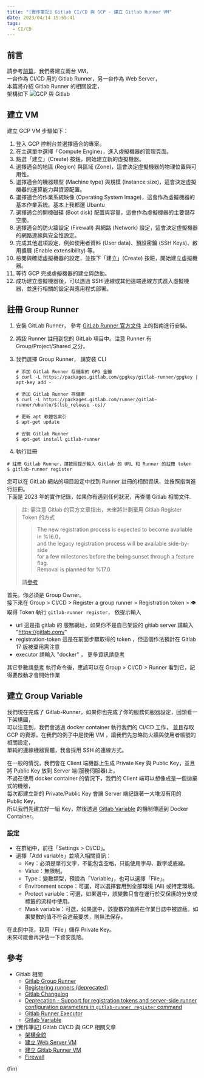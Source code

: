 ```yaml
---
title: "[實作筆記] Gitlab CI/CD 與 GCP - 建立 Gitlab Runner VM"
date: 2023/04/14 15:55:41
tags:
  - CI/CD
---
```


## 前言

請參考[前篇](https://blog.marsen.me/2023/04/13/2023/gitlab_ci_and_gcp_vm/)，我們將建立兩台 VM，  
一台作為 CI/CD 用的 Gitlab Runner，另一台作為 Web Server，  
本篇將介紹 Gitlab Runner 的相關設定，  
架構如下
![GCP 與 Gitlab](/images/2023/gitlab-gcp.jpg)

## 建立 VM

建立 GCP VM 步驟如下：

1. 登入 GCP 控制台並選擇適合的專案。
2. 在主選單中選擇「Compute Engine」，進入虛擬機器的管理頁面。
3. 點選「建立」(Create) 按鈕，開始建立新的虛擬機器。
4. 選擇適合的地區 (Region) 與區域 (Zone)，這會決定虛擬機器的物理位置與可用性。
5. 選擇適合的機器類型 (Machine type) 與規模 (Instance size)，這會決定虛擬機器的運算能力與資源配置。
6. 選擇適合的作業系統映像 (Operating System Image)，這會作為虛擬機器的基本作業系統。基本上我都選 Ubantu
7. 選擇適合的開機磁碟 (Boot disk) 配置與容量，這會作為虛擬機器的主要儲存空間。
8. 選擇適合的防火牆設定 (Firewall) 與網路 (Network) 設定，這會決定虛擬機器的網路連線與安全性設定。
9. 完成其他選項設定，例如使用者資料 (User data)、預設密鑰 (SSH Keys)、啟用擴展 (Enable extensibility) 等。
10. 檢閱與確認虛擬機器的設定，並按下「建立」(Create) 按鈕，開始建立虛擬機器。
11. 等待 GCP 完成虛擬機器的建立與啟動。
12. 成功建立虛擬機器後，可以透過 SSH 連線或其他遠端連線方式進入虛擬機器，並進行相關的設定與應用程式部署。

## 註冊 Group Runner

1. 安裝 GitLab Runner， 參考 [GitLab Runner 官方文件](https://docs.gitlab.com/runner/install/) 上的指南進行安裝。
2. 將該 Runner 註冊到您的 GitLab 項目中。注意 Runner 有 Group/Project/Shared 之分。
3. 我們選擇 Group Runner， 請安裝 CLI

   ```terminal
   # 添加 Gitlab Runner 存儲庫的 GPG 金鑰
   $ curl -L https://packages.gitlab.com/gpgkey/gitlab-runner/gpgkey | apt-key add -

   # 添加 Gitlab Runner 存儲庫
   $ curl -L https://packages.gitlab.com/runner/gitlab-runner/ubuntu/$(lsb_release -cs)/

   # 更新 apt 軟體包索引
   $ apt-get update

   # 安裝 Gitlab Runner
   $ apt-get install gitlab-runner
   ```

4. 執行註冊

```terminal
# 註冊 Gitlab Runner，請按照提示輸入 Gitlab 的 URL 和 Runner 的註冊 token
$ gitlab-runner register
```

您可以在 GitLab 網站的項目設定中找到 Runner 註冊的相關資訊，並按照指南進行註冊。  
下面是 2023 年的實作記錄，如果你有遇到任何狀況，再查閱 Gitlab 相關文件.

> 註: 需注意 Gitlab 的官方文章指出，未來將計劃棄用 Gitlab Register Token 的方式
>
> > The new registration process is expected to become available in %16.0，  
> > and the legacy registration process will be available side-by-side  
> > for a few milestones before the being sunset through a feature flag.  
> > Removal is planned for %17.0.
>
> 請[參考](https://gitlab.com/gitlab-org/gitlab/-/issues/380872)

首先，你必須是 Group Owner。  
接下來在 Group > CI/CD > Register a group runner > Registration token > 👁️ 取得 Token
執行 `gitlab-runner register`， 依提示輸入

- url 這是指 gitlab 的 服務網址，如果你不是自已架設的 gitlab server 請輸入 "https://gitlab.com/"
- registration-token 這是在前面步驟取得的 token ，但這個作法預計在 Gitlab 17 版被棄用需注意
- executor 請輸入 "docker" ， 更多資訊請[參考](https://docs.gitlab.com/runner/executors/)

其它參數請[參考](https://docs.gitlab.com/runner/register/)
執行命令後，應該可以在 Group > CI/CD > Runner 看到它，記得要啟動才會開始作業

## 建立 Group Variable

我們現在完成了 Gitlab-Runner，如果你也完成了你的服務伺服器設定，回頭看一下架構圖，  
可以注意到，我們會透過 docker container 執行我們的 CI/CD 工作，
並且存取 GCP 的資源，在我們的例子中是使用 VM ，讓我們先忽略防火牆與使用者帳號的相關設定，  
單純的連線機器實體，我會採用 SSH 的連線方式。

在一般的情況，我們會在 Client 端機器上生成 Private Key 與 Public Key，並且將 Public Key 放到 Server 端(服務伺服器)上，  
不過在使用 docker container 的情況下，我們的 Client 端可以想像成是一個拋棄式的機器，  
每次都建立新的 Private/Public Key 會讓 Server 端記錄著一大堆沒有用的 Public Key，  
所以我們先建立好一組 Key，然後透過 [Gitlab Variable](https://docs.gitlab.com/ee/ci/variables/#for-an-instance) 的機制傳遞到 Docker Container。

### 設定

- 在群組中，前往「Settings > CI/CD」。
- 選擇「Add variable」並填入相關資訊：
  - Key：必須是單行文字，不能包含空格，只能使用字母、數字或底線。
  - Value：無限制。
  - Type：變數類型，預設為「Variable」，也可以選擇「File」。
  - Environment scope：可選，可以選擇套用到全部環境 (All) 或特定環境。
  - Protect variable：可選，如果選中，該變數只會在運行於受保護的分支或標籤的流程中使用。
  - Mask variable：可選，如果選中，該變數的值將在作業日誌中被遮蔽。如果變數的值不符合遮蔽要求，則無法保存。

在此例中我，我用「File」儲存 Private Key。  
未來可能會再評估一下資安風險。

## 參考

- Gitlab 相關
  - [Gitlab Group Runner](https://docs.gitlab.com/ee/ci/runners/runners_scope.html#group-runners)
  - [Registering runners (deprecated)](https://docs.gitlab.com/runner/register/#linux)
  - [Gitlab Changelog](https://gitlab.com/gitlab-org/gitlab-foss/blob/master/CHANGELOG.md)
  - [Deprecation - Support for registration tokens and server-side runner configuration parameters in `gitlab-runner register` command](https://gitlab.com/gitlab-org/gitlab/-/issues/380872)
  - [Gitlab Runner Executor](https://docs.gitlab.com/runner/executors/)
  - [Gitlab Variable](https://docs.gitlab.com/ee/ci/variables/#for-an-instance)
- [實作筆記] Gitlab CI/CD 與 GCP 相關文章
  - [架構全貌](https://blog.marsen.me/2023/04/13/2023/gitlab_ci_and_gcp_vm/)
  - [建立 Web Server VM](https://blog.marsen.me/2023/04/14/2023/gitlab_ci_and_gcp_vm_create_server/)
  - [建立 Gitlab Runner VM](https://blog.marsen.me/2023/04/14/2023/gitlab_ci_and_gcp_vm_cretae_runner/)
  - [Firewall](https://blog.marsen.me/2023/04/14/2023/gitlab_ci_and_gcp_vm_firewall/)

(fin)
